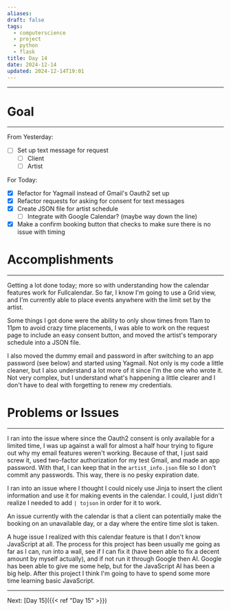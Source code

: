 ```yaml
---
aliases: 
draft: false
tags:
  - computerscience
  - project
  - python
  - flask
title: Day 14
date: 2024-12-14
updated: 2024-12-14T19:01
---
```


-------------------------------------------------------------------------------


# Goal
---
From Yesterday:
- [ ] Set up text message for request
	- [ ] Client
	- [ ] Artist

For Today:
- [x] Refactor for Yagmail instead of Gmail's Oauth2 set up
- [x] Refactor requests for asking for consent for text messages
- [x] Create JSON file for artist schedule
	- [ ] Integrate with Google Calendar? (maybe way down the line)
- [x] Make a confirm booking button that checks to make sure there is no issue with timing

# Accomplishments
---
Getting a lot done today; more so with understanding how the calendar features work for Fullcalendar. So far, I know I'm going to use a Grid view, and I'm currently able to place events anywhere with the limit set by the artist. 

Some things I got done were the ability to only show times from 11am to 11pm to avoid crazy time placements, I was able to work on the request page to include an easy consent button, and moved the artist's temporary schedule into a JSON file. 

I also moved the dummy email and password in after switching to an app password (see below) and started using Yagmail. Not only is my code a little cleaner, but I also understand a lot more of it since I'm the one who wrote it. Not very complex, but I understand what's happening a little clearer and I don't have to deal with forgetting to renew my credentials.

# Problems or Issues
---
I ran into the issue where since the Oauth2 consent is only available for a limited time, I was up against a wall for almost a half hour trying to figure out why my email features weren't working. Because of that, I just said screw it, used two-factor authorization for my test Gmail, and made an app password. With that, I can keep that in the `artist_info.json` file so I don't commit any passwords. This way, there is no pesky expiration date.

I ran into an issue where I thought I could nicely use Jinja to insert the client information and use it for making events in the calendar. I could, I just didn't realize I needed to add `| tojson` in order for it to work. 

An issue currently with the calendar is that a client can potentially make the booking on an unavailable day, or a day where the entire time slot is taken.

A huge issue I realized with this calendar feature is that I don't know JavaScript at all. The process for this project has been usually me going as far as I can, run into a wall, see if I can fix it (have been able to fix a decent amount by myself actually), and if not run it through Google then AI. Google has been able to give me some help, but for the JavaScript AI has been a big help. After this project I think I'm going to have to spend some more time learning basic JavaScript.


---
Next: 
[Day 15]({{< ref "Day 15" >}})

